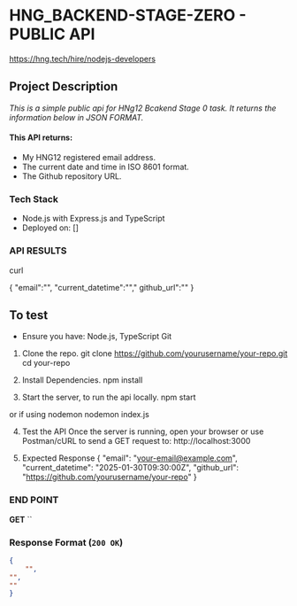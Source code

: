 # HNG_BACKEND-STAGE-ZERO - PUBLIC API 
 https://hng.tech/hire/nodejs-developers


## Project Description
*This is a simple public api for HNg12 Bcakend Stage 0 task. It returns the information below in JSON FORMAT.*

#### This API returns:
- My HNG12 registered email address.
- The current date and time in ISO 8601 format.
- The Github repository URL.

### Tech Stack
- Node.js with Express.js and TypeScript
- Deployed on: [] 

### API RESULTS
 curl 

{
    "email":"",
    "current_datetime":"","
    github_url":""
}


## To test
- Ensure you have: 
Node.js,
TypeScript
Git

1. Clone the repo. 
git clone https://github.com/yourusername/your-repo.git
cd your-repo

2. Install Dependencies.
npm install

3. Start the server, to run the api locally.
npm start

or if using nodemon
nodemon index.js

4. Test the API
Once the server is running, open your browser or use Postman/cURL to send a GET request to:
http://localhost:3000

5. Expected Response
{
  "email": "your-email@example.com",
  "current_datetime": "2025-01-30T09:30:00Z",
  "github_url": "https://github.com/yourusername/your-repo"
}



### END POINT
**GET** ``

### Response Format (`200 OK`)
```json
{
    "",
"",
""
} 
